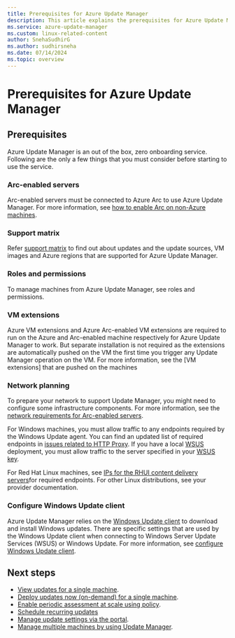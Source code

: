 ```yaml
---
title: Prerequisites for Azure Update Manager
description: This article explains the prerequisites for Azure Update Manager, VM extensions and network planning.
ms.service: azure-update-manager
ms.custom: linux-related-content
author: SnehaSudhirG
ms.author: sudhirsneha
ms.date: 07/14/2024
ms.topic: overview
---
```


# Prerequisites for Azure Update Manager

## Prerequisites

Azure Update Manager is an out of the box, zero onboarding service. Following are the  only a few things that you must consider before starting to use the service. 

### Arc-enabled servers
Arc-enabled servers must be connected to Azure Arc to use Azure Update Manager. For more information, see [how to enable Arc on non-Azure machines](https://aka.ms/onboard-to-arc-aum-migration).

### Support matrix
Refer [support matrix](support-matrix.md) to find out about updates and the update sources, VM images and Azure regions that are supported for Azure Update Manager.

### Roles and permissions

To manage machines from Azure Update Manager, see roles and permissions.

### VM extensions

Azure VM extensions and Azure Arc-enabled VM extensions are required to run on the Azure and Arc-enabled machine respectively for Azure Update Manager to work. But separate installation is not required as the extensions are automatically pushed on the VM the first time you trigger any Update Manager operation on the VM. For more information, see the [VM extensions] that are pushed on the machines

### Network planning

To prepare your network to support Update Manager, you might need to configure some infrastructure components. For more information, see the [network requirements for Arc-enabled servers](../azure-arc/servers/network-requirements.md).

For Windows machines, you must allow traffic to any endpoints required by the Windows Update agent. You can find an updated list of required endpoints in [issues related to HTTP Proxy](https://learn.microsoft.com/troubleshoot/windows-client/installing-updates-features-roles/windows-update-issues-troubleshooting?toc=%2Fwindows%2Fdeployment%2Ftoc.json&bc=%2Fwindows%2Fdeployment%2Fbreadcrumb%2Ftoc.json#issues-related-to-httpproxy). If you have a local [WSUS](https://learn.microsoft.com/windows-server/administration/windows-server-update-services/plan/plan-your-wsus-deployment) deployment, you must allow traffic to the server specified in your [WSUS key](https://learn.microsoft.com/en-us/windows/deployment/update/waas-wu-settings#configuring-automatic-updates-by-editing-the-registry).

For Red Hat Linux machines, see [IPs for the RHUI content delivery servers](../virtual-machines/workloads/redhat/redhat-rhui.md#the-ips-for-the-rhui-content-delivery-servers)for required endpoints. For other Linux distributions, see your provider documentation.

### Configure Windows Update client

Azure Update Manager relies on the [Windows Update client](https://learn.microsoft.com/windows/deployment/update/windows-update-overview) to download and install Windows updates. There are specific settings that are used by the Windows Update client when connecting to Windows Server Update Services (WSUS) or Windows Update. For more information, see [configure Windows Update client](configure-wu-agent.md).

## Next steps

- [View updates for a single machine](view-updates.md).
- [Deploy updates now (on-demand) for a single machine](deploy-updates.md).
- [Enable periodic assessment at scale using policy](https://aka.ms/aum-policy-support).
- [Schedule recurring updates](scheduled-patching.md)
- [Manage update settings via the portal](manage-update-settings.md).
- [Manage multiple machines by using Update Manager](manage-multiple-machines.md).
